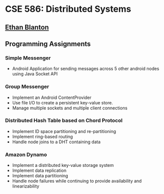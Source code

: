 # CSE 586: Distributed Systems
## [Ethan Blanton](https://cse.buffalo.edu/~eblanton/course/cse586/)


## Programming Assignments

### Simple Messenger 

- Android Application for sending messages across 5 other android nodes using Java Socket API

### Group Messenger 

- Implement an Android ContentProvider
- Use file I/O to create a persistent key-value store.
- Manage multiple sockets and multiple client connections

### Distributed Hash Table based on Chord Protocol

- Implement ID space partitioning and re-partitioning
- Implement ring-based routing
- Handle node joins to a DHT containing data

### Amazon Dynamo

- Implement a distributed key-value storage system
- Implement data replication
- Implement data partitioning
- Handle node failures while continuing to provide availability and linearizability